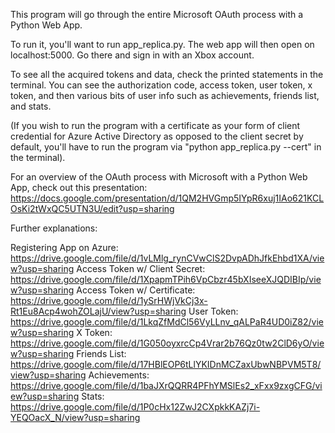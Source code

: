This program will go through the entire Microsoft OAuth process with a Python Web App.

To run it, you'll want to run app_replica.py.
The web app will then open on localhost:5000.
Go there and sign in with an Xbox account.

To see all the acquired tokens and data, check the printed statements in the terminal. You can see the authorization code, access token, user token, x token, and then various bits of user info such as achievements, friends list, and stats.

(If you wish to run the program with a certificate as your form of client credential for Azure Active Directory as opposed to the client secret by default, you'll have to run the program via "python app_replica.py --cert" in the terminal).

For an overview of the OAuth process with Microsoft with a Python Web App, check out this presentation: 
https://docs.google.com/presentation/d/1QM2HVGmp5IYpR6xuj1IAo621KCLOsKi2tWxQC5UTN3U/edit?usp=sharing

Further explanations:

Registering App on Azure: https://drive.google.com/file/d/1vLMlg_rynCVwClS2DvpADhJfkEhbd1XA/view?usp=sharing
Access Token w/ Client Secret: https://drive.google.com/file/d/1XpapmTPih6VpCbzr45bXIseeXJQDIBIp/view?usp=sharing
Access Token w/ Certificate: https://drive.google.com/file/d/1ySrHWjVkCj3x-Rt1Eu8Acp4wohZOLajU/view?usp=sharing
User Token: https://drive.google.com/file/d/1LkqZfMdCl56VyLLnv_qALPaR4UD0iZ82/view?usp=sharing
X Token: https://drive.google.com/file/d/1G050oyxrcCp4Vrar2b76Qz0tw2ClD6yO/view?usp=sharing
Friends List: https://drive.google.com/file/d/17HBlEOP6tLlYKIDnMCZaxUbwNBPVM5T8/view?usp=sharing
Achievements: https://drive.google.com/file/d/1baJXrQQRR4PFhYMSlEs2_xFxx9zxgCFG/view?usp=sharing
Stats: https://drive.google.com/file/d/1P0cHx12ZwJ2CXpkkKAZj7i-YEQOacX_N/view?usp=sharing
